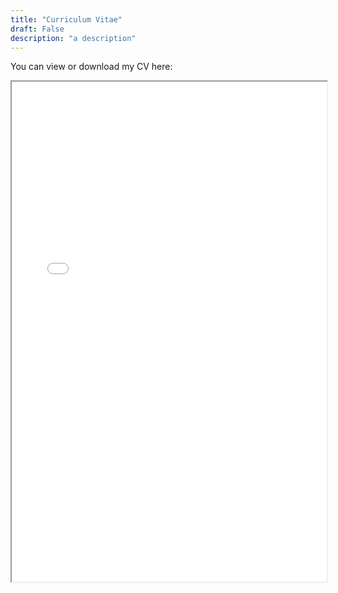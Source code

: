 ```yaml
---
title: "Curriculum Vitae"
draft: False
description: "a description"
---
```


You can view or download my CV here:

<!-- [Download CV](/files/cv.pdf) -->

<!-- Fun Fact: The publications of this document are automatically updated and sent to this website from [this project](https://github.com/mjoo-man/auto_updating_cv) -->

<iframe src="/files/cv.pdf" width="100%" height="800px"></iframe>